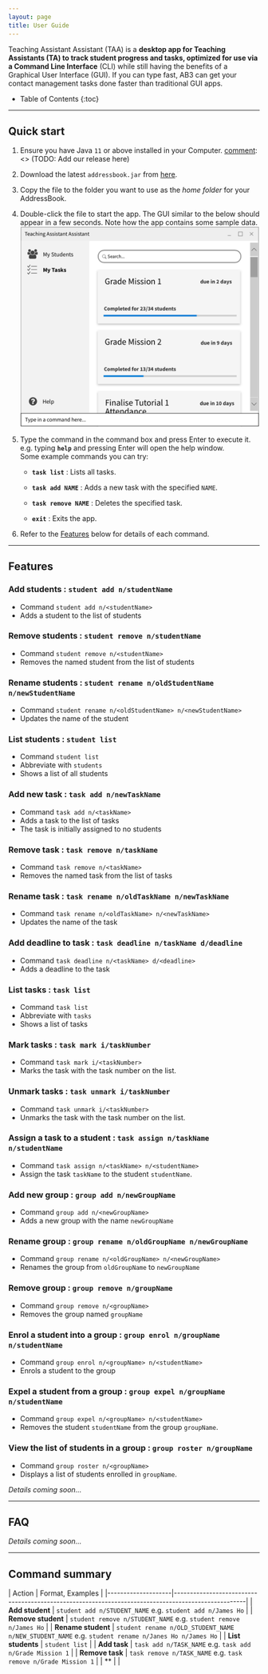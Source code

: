 ```yaml
---
layout: page
title: User Guide
---
```


Teaching Assistant Assistant (TAA) is a **desktop app for Teaching Assistants (TA) to track student progress and tasks,
optimized for use via a Command Line Interface** (CLI) while still having the
benefits of a Graphical User Interface (GUI). If you can type fast, AB3 can get your contact management tasks done
faster than traditional GUI apps.

* Table of Contents
{:toc}

--------------------------------------------------------------------------------------------------------------------

## Quick start

1. Ensure you have Java `11` or above installed in your Computer.
[comment]: <> (TODO: Add our release here)
1. Download the latest `addressbook.jar` from [here](https://github.com/se-edu/addressbook-level3/releases).

1. Copy the file to the folder you want to use as the _home folder_ for your AddressBook.

1. Double-click the file to start the app. The GUI similar to the below should appear in a few seconds. Note how the app contains some sample data.<br>
   ![Ui](images/Ui.png)

1. Type the command in the command box and press Enter to execute it. e.g. typing **`help`** and pressing Enter will open the help window.<br>
   Some example commands you can try:

   * **`task list`** : Lists all tasks.

   * **`task add NAME`** : Adds a new task with the specified `NAME`.

   * **`task remove NAME`** : Deletes the specified task.

   * **`exit`** : Exits the app.

1. Refer to the [Features](#features) below for details of each command.

--------------------------------------------------------------------------------------------------------------------

## Features

### Add students : `student add n/studentName`
* Command `student add n/<studentName>`
* Adds a student to the list of students

### Remove students : `student remove n/studentName`
* Command `student remove n/<studentName>`
* Removes the named student from the list of students

### Rename students : `student rename n/oldStudentName n/newStudentName`
* Command `student rename n/<oldStudentName> n/<newStudentName>`
* Updates the name of the student

### List students : `student list`
* Command `student list`
* Abbreviate with `students`
* Shows a list of all students

### Add new task : `task add n/newTaskName`
* Command `task add n/<taskName>`
* Adds a task to the list of tasks
* The task is initially assigned to no students

### Remove task : `task remove n/taskName`
* Command `task remove n/<taskName>`
* Removes the named task from the list of tasks

### Rename task : `task rename n/oldTaskName n/newTaskName`
* Command `task rename n/<oldTaskName> n/<newTaskName>`
* Updates the name of the task

### Add deadline to task : `task deadline n/taskName d/deadline`
* Command `task deadline n/<taskName> d/<deadline>`
* Adds a deadline to the task

### List tasks : `task list`
* Command `task list`
* Abbreviate with `tasks`
* Shows a list of tasks

### Mark tasks : `task mark i/taskNumber`
* Command `task mark i/<taskNumber>`
* Marks the task with the task number on the list.

### Unmark tasks : `task unmark i/taskNumber`
* Command `task unmark i/<taskNumber>`
* Unmarks the task with the task number on the list.

### Assign a task to a student : `task assign n/taskName n/studentName`
* Command `task assign n/<taskName> n/<studentName>`
* Assign the task `taskName` to the student `studentName`.


### Add new group : `group add n/newGroupName`
* Command `group add n/<newGroupName>`
* Adds a new group with the name `newGroupName`

### Rename group : `group rename n/oldGroupName n/newGroupName`
* Command `group rename n/<oldGroupName> n/<newGroupName>`
* Renames the group from `oldGroupName` to `newGroupName`

### Remove group : `group remove n/groupName`
* Command `group remove n/<groupName>`
* Removes the group named `groupName`

### Enrol a student into a group : `group enrol n/groupName n/studentName`
* Command `group enrol n/<groupName> n/<studentName>`
* Enrols a student to the group

### Expel a student from a group : `group expel n/groupName n/studentName`
* Command `group expel n/<groupName> n/<studentName>`
* Removes the student `studentName` from the group `groupName`.

### View the list of students in a group : `group roster n/groupName`
* Command `group roster n/<groupName>`
* Displays a list of students enrolled in `groupName`.


_Details coming soon..._

--------------------------------------------------------------------------------------------------------------------

## FAQ

_Details coming soon..._

--------------------------------------------------------------------------------------------------------------------

## Command summary

[comment]: <> (TODO: Update this)
| Action             | Format, Examples                                                                                   |
|--------------------|----------------------------------------------------------------------------------------------------|
| **Add student**    | `student add n/STUDENT_NAME` e.g. `student add n/James Ho`                                         |
| **Remove student** | `student remove n/STUDENT_NAME` e.g. `student remove n/James Ho`                                   |
| **Rename student** | `student rename n/OLD_STUDENT_NAME n/NEW_STUDENT_NAME` e.g. `student rename n/Janes Ho n/James Ho` |
| **List students**  | `student list`                                                                                     |
| **Add task**       | `task add n/TASK_NAME` e.g. `task add n/Grade Mission 1`                                           |
| **Remove task**    | `task remove n/TASK_NAME` e.g. `task remove n/Grade Mission 1`                                     |
| **                 |                                                                                                    |
